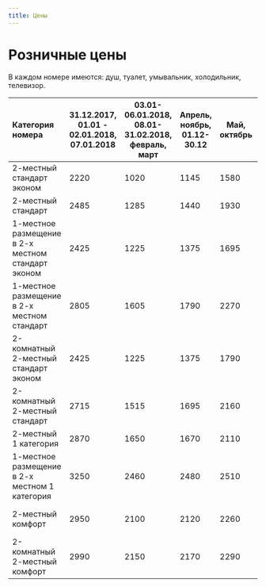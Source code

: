 ```yaml
---
title: Цены
---
```


# Розничные цены

В каждом номере имеются: душ, туалет, умывальник, холодильник, телевизор.
<!-- <div style="margin: 0 auto"> -->

| Категория номера  										| 31.12.2017, 01.01 - 02.01.2018, 07.01.2018	| 03.01-06.01.2018, 08.01-31.02.2018, февраль, март	| Апрель, ноябрь, 01.12-30.12	| Май, октябрь	| Июнь	| Июль, август	| Сентябрь	| Оснащение номера. Примечание							|
| :-------------------------								| -----------------								| ----------------------------						| --------------				| ------------	| -----	| ---------		| --------	| ---------												|
| 2-местный стандарт эконом 								| 2220 											| 1020												| 1145							| 1580			| 1860	| 2270			| 1900		| Без лечения							|
| 2-местный стандарт										| 2485 											| 1285												| 1440							| 1930			| 2295	| 2660			| 2340		| 										|
| 1-местное размещение в 2-х местном стандарт эконом		| 2425 											| 1225												| 1375							| 1695			| 2180	| 2740			| 2230		| Без лечения							|
| 1-местное размещение в 2-х местном стандарт				| 2805 											| 1605												| 1790							| 2270			| 2765	| 3255			| 2805		| 										|
| 2-комнатный 2-местный стандарт эконом						| 2425 											| 1225												| 1375							| 1790			| 2305	| 2740			| 2350		|  Кондиционер. Без лечения				|
| 2-комнатный 2-местный стандарт							| 2715											| 1515												| 1695							| 2160			| 2605	| 3025			| 2660		| Кондиционер							|
| 2-местный 1 категория										| 2870 											| 1650												| 1670							| 2110			| 2545	| 3020			| 2620		| Кондиционер, чайник, утюг.				|
| 1-местное размещение в 2-х местном 1 категория			| 3250 											| 2460												| 2480							| 2510			| 3000	| 3700			| 3080		| Кондиционер, чайник, утюг				|
| 2-местный комфорт											| 2950 											| 2100												| 2120							| 2260			| 2620	| 3110			| 2700		| Кондиционер, чайник, утюг, миникухня	|
| 2-комнатный 2-местный комфорт								| 2990 											| 2150												| 2170							| 2290			| 2760	| 3370			| 2840		| Кондиционер, чайник, утюг				|


<!-- </div> -->
